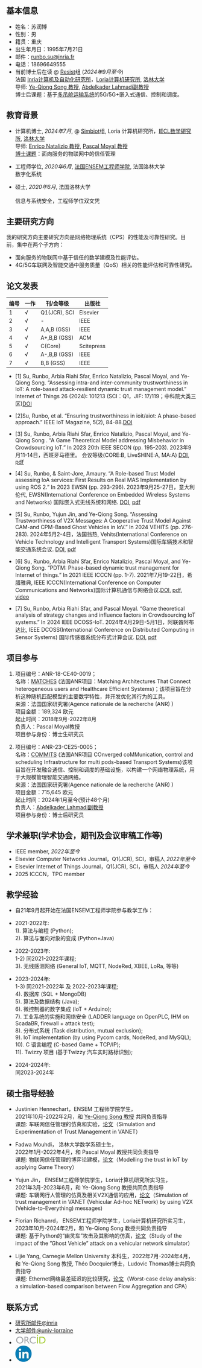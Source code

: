 ## 基本信息
- 姓名：苏润博         
- 性别：男
- 籍贯：重庆
- 出生年月日：1995年7月21日
- 邮件：[runbo.su@inria.fr](mailto:runbo.su@inria.fr)
- 电话：18696649555
- 当前博士后在读 @ [Resist](https://team.inria.fr/resist/)组 (_2024年9月至今_)
<br /> 法国 [Inria计算机及自动化研究所](https://www.inria.fr/fr/centre-inria-universite-lorraine)，[Loria计算机研究所](https://www.loria.fr/fr/), [洛林大学](https://www.univ-lorraine.fr/)
<br /> 导师: [Ye-Qiong Song 教授](https://members.loria.fr/YQSong/), [Abdelkader Lahmadi副教授](https://members.loria.fr/ALahmadi/)
<br />博士后课题：基于[多吊舱运输系统](https://urbanloop.fr/en/)的5G/5G+嵌入式通信、控制和调度。

## 教育背景
- 计算机博士, _2024年7月_, @ [Simbiot]([https://team.inria.fr/resist/](https://simbiot.gitlabpages.inria.fr/web/index.html))组, Loria 计算机研究所，[IECL数学研究所](https://iecl.univ-lorraine.fr/), [洛林大学](https://www.univ-lorraine.fr/)
<br /> 导师: [Enrico Natalizio 教授](https://www.tii.ae/team/prof-enrico-natalizio), [Pascal Moyal 教授](https://iecl.univ-lorraine.fr/membre-iecl/moyal-pascal/)
<br />[博士课题](https://docnum.univ-lorraine.fr/public/DDOC_T_2024_0054_SU.pdf)：面向服务的物联网中的信任管理 

- 工程师学位, _2020年6月_, [法国ENSEM工程师学院](https://ensem.univ-lorraine.fr/), 法国洛林大学 
<br /> 数字化系统	

- 硕士, _2020年6月_, 法国洛林大学 	
<br /> 信息与系统安全，工程师学位双文凭

## 主要研究方向
我的研究方向主要研究方向是网络物理系统（CPS）的性能及可靠性研究。目前，集中在两个子方向：
- 面向服务的物联网中基于信任的数学建模及性能评估。
- 4G/5G车联网及智能交通中服务质量（QoS）相关的性能评估和可靠性研究。

## 论文发表

| 编号| 一作 | 刊/会等级  | 出版社 |
| ------------- | ------------- | ------------- | ------------- |
| 1| √  | Q1(JCR), SCI  | Elsevier |
| 2 | √  | -  | IEEE  |
| 3 | √  | A,A,B (GSS) | IEEE  |
| 4 | √  | A+,B,B (GSS)  | ACM  |
| 5 | √  | C(Core)  | Scitepress  |
| 6 | √  | A-,B,B (GSS) | IEEE  |
| 7 | √  | B,B (GSS) | IEEE  |

- [1] Su, Runbo, Arbia Riahi Sfar, Enrico Natalizio, Pascal Moyal, and Ye-Qiong Song. “Assessing intra-and inter-community trustworthiness in IoT: A role-based attack-resilient dynamic trust management model.” Internet of Things 26 (2024): 101213 (SCI：Q1，JIF: 17/119；中科院大类三区)[DOI](https://doi.org/10.1016/j.iot.2024.101213)

- [2]Su, Runbo, et al. “Ensuring trustworthiness in ioit/aiot: A phase-based approach.” IEEE IoT Magazine, 5(2), 84-88.[DOI](https://doi.org/10.1109/IOTM.001.2100190) 

- [3] Su, Runbo, Arbia Riahi Sfar, Enrico Natalizio, Pascal Moyal, and Ye-Qiong Song . “A Game Theoretical Model addressing Misbehavior in Crowdsourcing IoT.” In 2023 20th IEEE SECON (pp. 195-203). 2023年9月11-14日，西班牙马德里。 会议等级(CORE:B, LiveSHINE:A, MA:A) [DOI](https://dl.acm.org/doi/abs/10.5555/3639940.3639978), [pdf](https://hal.science/hal-04161463v1/file/EWSN23_WIP.pdf)
 
- [4] Su, Runbo, & Saint-Jore, Amaury. “A Role-based Trust Model assessing IoA services: First Results on Real MAS Implementation by using ROS 2.” In 2023 EWSN (pp. 293-296). 2023年9月25-27日，意大利伦代, EWSN(International Conference on Embedded Wireless Systems and Networks) 国际嵌入式无线系统和网络. [DOI](https://dl.acm.org/doi/abs/10.5555/3639940.3639978), [pdf](https://hal.science/hal-04161463v1/file/EWSN23_WIP.pdf)
 
- [5] Su, Runbo, Yujun Jin, and Ye-Qiong Song. “Assessing Trustworthiness of V2X Messages: A Cooperative Trust Model Against CAM-and CPM-Based Ghost Vehicles in IoV.” In 2024 VEHITS (pp. 276-283). 2024年5月2-4日，法国翁热, Vehits(International Conference on Vehicle Technology and Intelligent Transport Systems)国际车辆技术和智能交通系统会议. [DOI](https://doi.org/10.5220/0012605200003702), [pdf](https://hal.science/hal-04453209v4/file/Vehist.pdf)
 
- [6] Su, Runbo, Arbia Riahi Sfar, Enrico Natalizio, Pascal Moyal, and Ye-Qiong Song. “PDTM: Phase-based dynamic trust management for Internet of things.” In 2021 IEEE ICCCN (pp. 1-7). 2021年7月19-22日，希腊雅典, IEEE ICCCN(International Conference on Computer Communications and Networks)国际计算机通信与网络会议.[DOI](https://doi.org/10.1109/ICCCN52240.2021.9522234), [pdf](https://hal.science/hal-03322831v1/file/Su-PDTM.pdf), [video](https://www.youtube.com/playlist?list=PLzIU1iYy4sJjPSz7HjvMLYme7z4D1E4KW)
  
- [7] Su, Runbo, Arbia Riahi Sfar, and Pascal Moyal. “Game theoretical analysis of strategy changes and influence factors in Crowdsourcing IoT systems.” In 2024 IEEE DCOSS-IoT. 2024年4月29日-5月1日，阿联酋阿布达比, IEEE DCOSS(International Conference on Distributed Computing in Sensor Systems) 国际传感器系统分布式计算会议. [DOI](https://doi.org/10.1109/DCOSS-IoT61029.2024.00048), [pdf](https://hal.science/hal-04564953/document)


<!-- - Intern. @ Team Simbiot (_Mar. 2020 - Sept. 2020_))
(-<br />  Loria, University of Lorraine) 
(-<br /> _QoS management in SDN (Software Defined Networking): Delay focused study_) -->
## 项目参与
1) 项目编号：ANR-18-CE40-0019；
<br />名称：[MATCHES](https://anr.fr/Project-ANR-18-CE40-0019) (法国ANR项目：Matching Architectures That Connect heterogeneous users and Healthcare Efficient Systems)；该项目旨在分析这种随机匹配模型的主要数学特性，并开发优化其行为的工具。
<br />来源：法国国家研究署(Agence nationale de la recherche (ANR) )
<br />项目金额：189,324 欧元
<br />起止时间：2018年9月-2022年8月
<br />负责人：Pascal Moyal教授
<br />项目参与身份：博士生研究员

2) 项目编号：ANR-23-CE25-0005；
<br />名称：[COMMITS](https://commits.loria.fr/) (法国ANR项目 COnverged coMMunication, control and scheduling Infrastructure for multi pods-based Transport Systems)该项目旨在开发融合通信、控制和调度的基础设施，以构建一个网络物理系统，用于大规模管理智能交通网络。
<br />来源：法国国家研究署(Agence nationale de la recherche (ANR) )
<br />项目金额：715,645 欧元
<br />起止时间：2024年1月至今(预计48个月)
<br />负责人：[Abdelkader Lahmadi副教授](https://members.loria.fr/ALahmadi/)
<br />项目参与身份：博士后研究员


## 学术兼职(学术协会，期刊及会议审稿工作等)
- IEEE member, _2022年至今_
- Elsevier Computer Networks Journal，Q1(JCR), SCI，审稿人  _2022年至今_
- Elsevier Internet of Things Journal，Q1(JCR), SCI，审稿人 _2024年至今_
- 2025 ICCCN，TPC member



## 教学经验

- 自21年9月起开始在法国ENSEM工程师学院参与教学工作：

- 2021-2022年:
<br /> 1). 算法与编程 (Python); <br /> 2). 算法与面向对象的变成 (Python+Java)

- 2022-2023年: <br /> 1-2) 同2021-2022年课程; <br /> 3). 无线感测网络 (General IoT, MQTT, NodeRed, XBEE, LoRa, 等等)

- 2023-2024年: <br /> 1-3) 同2021-2022年 及 2022-2023年课程; <br /> 4). 数据库 (SQL + MongoDB)      <br /> 5). 算法及数据结构 (Java); <br /> 6). 微控制器的数字集成 (IoT + Arduino); <br /> 7). 工业系统的实施和网络安全 (LADDER language on OpenPLC, IHM on ScadaBR, firewall + attack test); <br /> 8). 分布式系统 (Task distribution, mutual exclusion); <br /> 9). IoT implementation (by using Pycom cards, NodeRed, and MySQL); <br /> 10). C 语言编程 (C-based Game + TCP/IP); <br /> 11). Twizzy 项目 (基于Twizzy 汽车实时路标识别);

- 2024-2024年: <br /> 同2023-2024年

## 硕士指导经验
- Justinien Hennechart，ENSEM 工程师学院学生，
<br />2021年10月-2022年2月，和 [Ye-Qiong Song 教授](https://members.loria.fr/YQSong/) 共同负责指导
<br />课题: 车联网信任管理的仿真和实验，[论文](/report/report_1.pdf)（Simulation and Experimentation of Trust Management in VANET）

- Fadwa Mouhdi， 洛林大学数学系硕士生，<br />2022年1月-2022年4月，和 Pascal Moyal 教授共同负责指导
<br />课题: 物联网信任管理的博弈论建模，[论文](/report/report_2.pdf)（Modelling the trust in IoT by applying Game Theory）

- Yujun Jin， ENSEM工程师学院学生，Loria计算机研究所实习生，<br />2021年3月-2023年6月，和 Ye-Qiong Song 教授共同负责指导
<br />课题: 车辆网行人管理的仿真及相关V2X通信的应用，[论文](/report/report_3.pdf)（Simulation of trust management in VANET (Vehicular Ad-hoc NETwork) by using V2X (Vehicle-to-Everything) messages)

- Florian Richanrd， ENSEM工程师学院学生，Loria计算机研究所实习生，2023年10月-2024年2月，和 Ye-Qiong Song 教授共同负责指导
<br />课题: 基于Python的“幽灵车”攻击及其影响的仿真，[论文](/report/report_4.pdf)（Study of the impact of the ”Ghost Vehicle” attack on a vehicular network simulator）

- Lijie Yang, Carnegie Mellon University 本科生，2022年7月-2024年4月，和 Ye-Qiong Song 教授, Théo Docquier博士，Ludovic Thomas博士共同负责指导
<br />课题: Ethernet网络最差延迟的比较研究，[论文]([/report/report_4.pdf](https://www.researchgate.net/profile/Lijie-Yang-11/publication/368810541_Worst-case_delay_analysis_a_simulation-based_comparison_between_Flow_Aggregation_and_CPA/links/63fa6ea30cf1030a564ff6a4/Worst-case-delay-analysis-a-simulation-based-comparison-between-Flow-Aggregation-and-CPA.pdf))（Worst-case delay analysis: a simulation-based comparison between Flow Aggregation and CPA） 





## 联系方式
- [研究所邮件@inria](mailto:runbo.su@inria.fr) 
- [大学邮件@univ-lorraine](mailto:runbo.su@univ-lorraine.fr) 
- [![](/image/orcid_resized2.png)](https://orcid.org/0000-0001-5116-8207)
- [![](/image/linkedin_reresized4.jpg)](https://www.linkedin.com/in/runbo-su-ab32a3151/)






